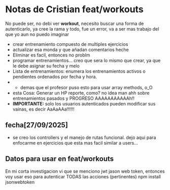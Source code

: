 # Notas de Cristian feat/workouts

No puede ser, no debi ver **workout**, necesito buscar una forma de autenticarlo, ya cree la rama y todo, fue un error, va a ser mas trabajo del que yo aun no puedo imaginar

- crear entrenamiento compuesto de multiples ejercicios
- actualizar esa monda y que añadan comentarios heche
- Eliminar es facil, entonces no problm
- programar entrenamientos... creo que sera lo mismo que crear, ya que le debe asignar su fecha y melo
- Lista de entrenamientos: enumera los entrenamientos activos o pendientes ordenados por fecha y hora.
- - demas que el profesor puso esto para usar array methods, o_O 
- esta Cosa: Generar un HP reporte, como? no idea man ahh sobre entrenamientos pasados y PROGRESO AAAAAAAAAAAh!!
- **IMPORTANTE:** solo los usuarios autenticados pueden modificar sus vainas, es decir AaAaAAa!!!!!!
## fecha[27/09/2025]
- se creo los controllers y el manejo de rutas funcional. dejo aqui para enfocarme en ejercicios que esta mas facil similar a users... 

## Datos para usar en feat/workouts
En mi corta investigacion vi que se menciono jwt jason web token, entonces voy usar eso para autenticar TODAS las acciones (pertinentes)
npm install jsonwebtoken